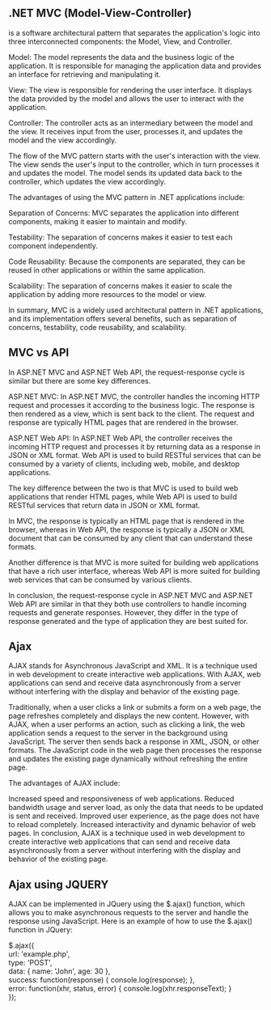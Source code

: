 <h2>.NET MVC (Model-View-Controller)</h2> is a software architectural pattern that separates the application's logic into three interconnected components: the Model, View, and Controller.

Model:
The model represents the data and the business logic of the application. It is responsible for managing the application data and provides an interface for retrieving and manipulating it.

View:
The view is responsible for rendering the user interface. It displays the data provided by the model and allows the user to interact with the application.

Controller:
The controller acts as an intermediary between the model and the view. It receives input from the user, processes it, and updates the model and the view accordingly.

The flow of the MVC pattern starts with the user's interaction with the view. The view sends the user's input to the controller, which in turn processes it and updates the model. The model sends its updated data back to the controller, which updates the view accordingly.

The advantages of using the MVC pattern in .NET applications include:

Separation of Concerns:
MVC separates the application into different components, making it easier to maintain and modify.

Testability:
The separation of concerns makes it easier to test each component independently.

Code Reusability:
Because the components are separated, they can be reused in other applications or within the same application.

Scalability:
The separation of concerns makes it easier to scale the application by adding more resources to the model or view.

In summary, MVC is a widely used architectural pattern in .NET applications, and its implementation offers several benefits, such as separation of concerns, testability, code reusability, and scalability.

<h2> MVC vs API </h2>
In ASP.NET MVC and ASP.NET Web API, the request-response cycle is similar but there are some key differences.

ASP.NET MVC:
In ASP.NET MVC, the controller handles the incoming HTTP request and processes it according to the business logic. The response is then rendered as a view, which is sent back to the client. The request and response are typically HTML pages that are rendered in the browser.

ASP.NET Web API:
In ASP.NET Web API, the controller receives the incoming HTTP request and processes it by returning data as a response in JSON or XML format. Web API is used to build RESTful services that can be consumed by a variety of clients, including web, mobile, and desktop applications.

The key difference between the two is that MVC is used to build web applications that render HTML pages, while Web API is used to build RESTful services that return data in JSON or XML format.

In MVC, the response is typically an HTML page that is rendered in the browser, whereas in Web API, the response is typically a JSON or XML document that can be consumed by any client that can understand these formats.

Another difference is that MVC is more suited for building web applications that have a rich user interface, whereas Web API is more suited for building web services that can be consumed by various clients.

In conclusion, the request-response cycle in ASP.NET MVC and ASP.NET Web API are similar in that they both use controllers to handle incoming requests and generate responses. However, they differ in the type of response generated and the type of application they are best suited for.

<h2>Ajax</h2>
AJAX stands for Asynchronous JavaScript and XML. It is a technique used in web development to create interactive web applications. With AJAX, web applications can send and receive data asynchronously from a server without interfering with the display and behavior of the existing page.

Traditionally, when a user clicks a link or submits a form on a web page, the page refreshes completely and displays the new content. However, with AJAX, when a user performs an action, such as clicking a link, the web application sends a request to the server in the background using JavaScript. The server then sends back a response in XML, JSON, or other formats. The JavaScript code in the web page then processes the response and updates the existing page dynamically without refreshing the entire page.

The advantages of AJAX include:

Increased speed and responsiveness of web applications.
Reduced bandwidth usage and server load, as only the data that needs to be updated is sent and received.
Improved user experience, as the page does not have to reload completely.
Increased interactivity and dynamic behavior of web pages.
In conclusion, AJAX is a technique used in web development to create interactive web applications that can send and receive data asynchronously from a server without interfering with the display and behavior of the existing page.

<h2> Ajax using JQUERY </h2>
AJAX can be implemented in JQuery using the $.ajax() function, which allows you to make asynchronous requests to the server and handle the response using JavaScript. Here is an example of how to use the $.ajax() function in JQuery:
<p>
$.ajax({
    <br/>
    url: 'example.php',
     <br/>
    type: 'POST',
     <br/>
    data: { name: 'John', age: 30 },
     <br/>
    success: function(response) {
        console.log(response);
    },
     <br/>
    error: function(xhr, status, error) {
        console.log(xhr.responseText);
    }
     <br/>
});
</p>

